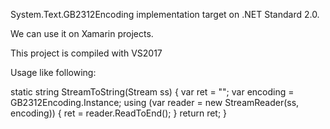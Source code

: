 System.Text.GB2312Encoding implementation target on .NET Standard 2.0.

We can use it on Xamarin projects.

This project is compiled with VS2017

Usage like following:

static string StreamToString(Stream ss)
{
	var ret = "";
	var encoding = GB2312Encoding.Instance;
	using (var reader = new StreamReader(ss, encoding))
	{
		ret = reader.ReadToEnd();
	}
	return ret;
}